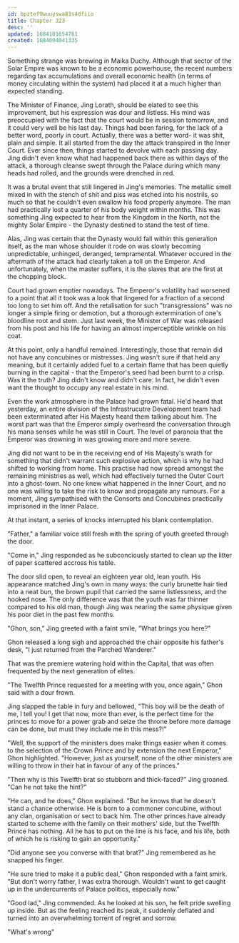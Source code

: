 ```yaml
---
id: bpztef9wuuyswa83s4dfiio
title: Chapter 323
desc: ''
updated: 1684101654761
created: 1684094041335
---
```


Something strange was brewing in Maika Duchy. Although that sector of the Solar Empire was known to be a economic powerhouse, the recent numbers regarding tax accumulations and overall economic health (in terms of money circulating within the system) had placed it at a much higher than expected standing.

The Minister of Finance, Jing Lorath, should be elated to see this improvement, but his expression was dour and listless. His mind was preoccupied with the fact that the court would be in session tomorrow, and it could very well be his last day. Things had been faring, for the lack of a better word, poorly in court. Actually, there was a better word- it was shit, plain and simple. It all started from the day the attack transpired in the Inner Court. Ever since then, things started to devolve with each passing day. Jing didn't even know what had happened back there as within days of the attack, a thorough cleanse swept through the Palace during which many heads had rolled, and the grounds were drenched in red.

It was a brutal event that still lingered in Jing's memories. The metallic smell mixed in with the stench of shit and piss was etched into his nostrils, so much so that he couldn't even swallow his food properly anymore. The man had practically lost a quarter of his body weight within months. This was something Jing expected to hear from the Kingdom in the North, not the mighty Solar Empire - the Dynasty destined to stand the test of time.

Alas, Jing was certain that the Dynasty would fall within this generation itself, as the man whose shoulder it rode on was slowly becoming unpredictable, unhinged, deranged, tempramental. Whatever occured in the aftermath of the attack had clearly taken a toll on the Emperor. And unfortunately, when the master suffers, it is the slaves that are the first at the chopping block.

Court had grown emptier nowadays. The Emperor's volatility had worsened to a point that all it took was a look that lingered for a fraction of a second too long to set him off. And the retalisation for such "transgressions" was no longer a simple firing or demotion, but a thorough extermination of one's bloodline root and stem. Just last week, the Minister of War was released from his post and his life for having an almost imperceptible wrinkle on his coat.

At this point, only a handful remained. Interestingly, those that remain did not have any concubines or mistresses. Jing wasn't sure if that held any meaning, but it certainly added fuel to a certain flame that has been quietly burning in the capital - that the Emperor's seed had been burnt to a crisp. Was it the truth? Jing didn't know and didn't care. In fact, he didn't even want the thought to occupy any real estate in his mind.

Even the work atmosphere in the Palace had grown fatal. He'd heard that yesterday, an entire division of the Infrastrucutre Development team had been exterminated after His Majesty heard them talking about him. The worst part was that the Emperor simply overheard the conversation through his mana senses while he was still in Court. The level of paranoia that the Emperor was drowning in was growing more and more severe.

Jing did not want to be in the receiving end of His Majesty's wrath for something that didn't warrant such explosive action, which is why he had shifted to working from home. This practise had now spread amongst the remaining ministries as well, which had effectively turned the Outer Court into a ghost-town. No one knew what happened in the Inner Court, and no one was willing to take the risk to know and propagate any rumours. For a moment, Jing sympathised with the Consorts and Concubines practically imprisoned in the Inner Palace.

At that instant, a series of knocks interrupted his blank contemplation.

"Father," a familiar voice still fresh with the spring of youth greeted through the door.

"Come in," Jing responded as he subconciously started to clean up the litter of paper scattered accross his table.

The door slid open, to reveal an eighteen year old, lean youth. His appearance matched Jing's own in many ways: the curly brunette hair tied into a neat bun, the brown pupil that carried the same listlessness, and the hooked nose. The only difference was that the youth was far thinner compared to his old man, though Jing was nearing the same physique given his poor diet in the past few months.

"Ghon, son," Jing greeted with a faint smile, "What brings you here?"

Ghon released a long sigh and approached the chair opposite his father's desk, "I just returned from the Parched Wanderer." 

That was the premiere watering hold within the Capital, that was often frequented by the next generation of elites.

"The Twelfth Prince requested for a meeting with you, once again," Ghon said with a dour frown.

Jing slapped the table in fury and bellowed, "This boy will be the death of me, I tell you! I get that now, more than ever, is the perfect time for the princes to move for a power grab and seize the throne before more damage can be done, but must they include me in this mess?!"

"Well, the support of the ministers does make things easier when it comes to the selection of the Crown Prince and by extension the next Emperor," Ghon highlighted. "However, just as yourself, none of the other ministers are willing to throw in their hat in favour of any of the princes."

"Then why is this Twelfth brat so stubborn and thick-faced?" Jing groaned. "Can he not take the hint?"

"He can, and he does," Ghon explained. "But he knows that he doesn't stand a chance otherwise. He is born to a commoner concubine, without any clan, organisation or sect to back him. The other princes have already started to scheme with the family on their mothers' side, but the Twelfth Prince has nothing. All he has to put on the line is his face, and his life, both of which he is risking to gain an opportunity."

"Did anyone see you converse with that brat?" Jing remembered as he snapped his finger.

"He sure tried to make it a public deal," Ghon responded with a faint smirk. "But don't worry father, I was extra thorough. Wouldn't want to get caught up in the undercurrents of Palace politics, especially now."

"Good lad," Jing commended. As he looked at his son, he felt pride swelling up inside. But as the feeling reached its peak, it suddenly deflated and turned into an overwhelming torrent of regret and sorrow.

"What's wrong"